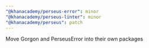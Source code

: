 ```yaml
---
"@khanacademy/perseus-error": minor
"@khanacademy/perseus-linter": minor
"@khanacademy/perseus": patch
---
```


Move Gorgon and PerseusError into their own packages
